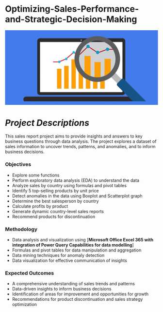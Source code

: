 # Optimizing-Sales-Performance-and-Strategic-Decision-Making

![](intro_image1.jpg)  

*Project Descriptions*  
=====================
This sales report project aims to provide insights and answers to key business questions through data analysis. The project explores a dataset of sales information to uncover trends, patterns, and anomalies, and to inform business decisions.

### Objectives

* Explore some functions
* Perform exploratory data analysis (EDA) to understand the data
* Analyze sales by country using formulas and pivot tables
* Identify 5 top-selling products by unit price
* Detect anomalies in the data using Boxplot and Scatterplot graph
* Determine the best salesperson by country
* Calculate profits by product
* Generate dynamic country-level sales reports
* Recommend products for discontinuation



### Methodology

* Data analysis and visualization using [__Microsoft Office Excel 365 with integration of Power Query Capabilities for data modelling__]
* Formulas and pivot tables for data manipulation and aggregation
* Data mining techniques for anomaly detection
* Data visualization for effective communication of insights


### Expected Outcomes

* A comprehensive understanding of sales trends and patterns
* Data-driven insights to inform business decisions
* Identification of areas for improvement and opportunities for growth
* Recommendations for product discontinuation and sales strategy optimization
